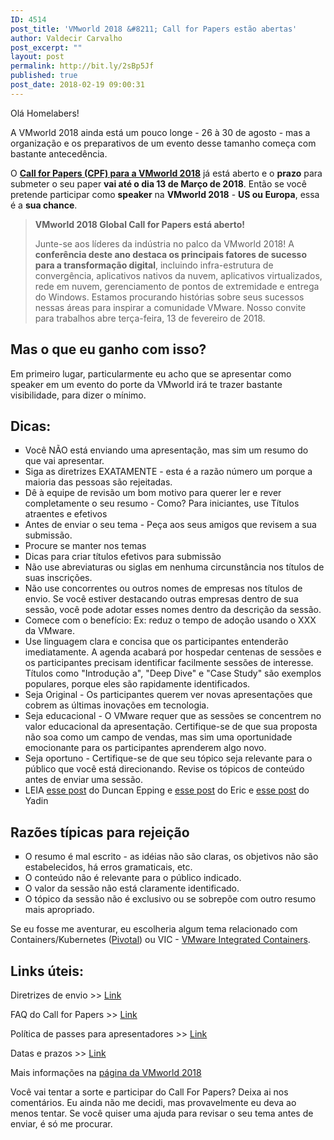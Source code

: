 ```yaml
---
ID: 4514
post_title: 'VMworld 2018 &#8211; Call for Papers estão abertas'
author: Valdecir Carvalho
post_excerpt: ""
layout: post
permalink: http://bit.ly/2sBp5Jf
published: true
post_date: 2018-02-19 09:00:31
---
```

Olá Homelabers!

A VMworld 2018 ainda está um pouco longe - 26 à 30 de agosto - mas a organização e os preparativos de um evento desse tamanho começa com bastante antecedência.

O <a href="https://www.vmworld.com/en/cfp.html" target="_blank" rel="noopener"><strong>Call for Papers (CPF) para a VMworld 2018</strong></a> já está aberto e o <strong>prazo</strong> para submeter o seu paper <strong>vai até o dia 13 de Março de 2018</strong>. Então se você pretende participar como <strong>speaker</strong> na <strong>VMworld 2018</strong> - <strong>US ou Europa</strong>, essa é a <strong>sua chance</strong>.
<blockquote><strong>VMworld 2018 Global Call for Papers está aberto!</strong>

Junte-se aos líderes da indústria no palco da VMworld 2018! A <strong>conferência deste ano destaca os principais fatores de sucesso para a transformação digital</strong>, incluindo infra-estrutura de convergência, aplicativos nativos da nuvem, aplicativos virtualizados, rede em nuvem, gerenciamento de pontos de extremidade e entrega do Windows. Estamos procurando histórias sobre seus sucessos nessas áreas para inspirar a comunidade VMware. Nosso convite para trabalhos abre terça-feira, 13 de fevereiro de 2018.</blockquote>
<h2>Mas o que eu ganho com isso?</h2>
Em primeiro lugar, particularmente eu acho que se apresentar como speaker em um evento do porte da VMworld irá te trazer bastante visibilidade, para dizer o mínimo.
<h2>Dicas:</h2>
<ul style="list-style-type: square;">
 	<li>Você NÃO está enviando uma apresentação, mas sim um resumo do que vai apresentar.</li>
 	<li>Siga as diretrizes EXATAMENTE - esta é a razão número um porque a maioria das pessoas são rejeitadas.</li>
 	<li>Dê à equipe de revisão um bom motivo para querer ler e rever completamente o seu resumo - Como? Para iniciantes, use Títulos atraentes e efetivos</li>
 	<li>Antes de enviar o seu tema - Peça aos seus amigos que revisem a sua submissão.</li>
 	<li>Procure se manter nos temas</li>
 	<li>Dicas para criar títulos efetivos para submissão</li>
 	<li>Não use abreviaturas ou siglas em nenhuma circunstância nos títulos de suas inscrições.</li>
 	<li>Não use concorrentes ou outros nomes de empresas nos títulos de envio. Se você estiver destacando outras empresas dentro de sua sessão, você pode adotar esses nomes dentro da descrição da sessão.</li>
 	<li>Comece com o benefício: Ex: reduz o tempo de adoção usando o XXX da VMware.</li>
 	<li>Use linguagem clara e concisa que os participantes entenderão imediatamente. A agenda acabará por hospedar centenas de sessões e os participantes precisam identificar facilmente sessões de interesse. Títulos como "Introdução a", "Deep Dive" e "Case Study" são exemplos populares, porque eles são rapidamente identificados.</li>
 	<li>Seja Original - Os participantes querem ver novas apresentações que cobrem as últimas inovações em tecnologia.</li>
 	<li>Seja educacional - O VMware requer que as sessões se concentrem no valor educacional da apresentação. Certifique-se de que sua proposta não soa como um campo de vendas, mas sim uma oportunidade emocionante para os participantes aprenderem algo novo.</li>
 	<li>Seja oportuno - Certifique-se de que seu tópico seja relevante para o público que você está direcionando. Revise os tópicos de conteúdo antes de enviar uma sessão.</li>
 	<li>LEIA <a href="http://www.yellow-bricks.com/2018/02/19/vmworld-call-papers-opened-tips/" target="_blank" rel="noopener">esse post</a> do Duncan Epping e <a href="http://vsphere-land.com/news/vmworld-2018-call-for-papers-is-open-heres-how-to-get-people-to-vote-for-and-attend-your-session.html" target="_blank" rel="noopener">esse post</a> do Eric e <a href="https://www.linkedin.com/pulse/vmworld-call-papers-writing-good-abstract-yadin-porter-de-le%C3%B3n/" target="_blank" rel="noopener">esse post</a> do Yadin</li>
</ul>
<h2>Razões típicas para rejeição</h2>
<ul style="list-style-type: square;">
 	<li>O resumo é mal escrito - as idéias não são claras, os objetivos não são estabelecidos, há erros gramaticais, etc.</li>
 	<li>O conteúdo não é relevante para o público indicado.</li>
 	<li>O valor da sessão não está claramente identificado.</li>
 	<li>O tópico da sessão não é exclusivo ou se sobrepõe com outro resumo mais apropriado.</li>
</ul>
Se eu fosse me aventurar, eu escolheria algum tema relacionado com Containers/Kubernetes (<a href="https://cloud.vmware.com/pivotal-container-service" target="_blank" rel="noopener">Pivotal</a>) ou VIC - <a href="https://www.vmware.com/br/products/vsphere/integrated-containers.html" target="_blank" rel="noopener">VMware Integrated Containers</a>.
<h2>Links úteis:</h2>
Diretrizes de envio &gt;&gt; <a href="https://www.vmworld.com/content/dam/digitalmarketing/vmworld/assets/wcm/pdf/vmworld-2018-cfp-submission-guidelines.pdf" target="_blank" rel="noopener">Link</a>

FAQ do Call for Papers &gt;&gt; <a href="https://www.vmworld.com/content/dam/digitalmarketing/vmworld/assets/wcm/pdf/vmworld-2018-cfp-faq.pdf" target="_blank" rel="noopener">Link</a>

Política de passes para apresentadores &gt;&gt; <a href="https://www.vmworld.com/content/dam/digitalmarketing/vmworld/assets/wcm/pdf/vmworld-2018-speaker-pass-policy.pdf" target="_blank" rel="noopener">Link</a>

Datas e prazos &gt;&gt; <a href="https://www.vmworld.com/content/dam/digitalmarketing/vmworld/assets/wcm/pdf/vmworld-2018-cfp-key-content-dates.pdf" target="_blank" rel="noopener">Link</a>

Mais informações na <a href="https://www.vmworld.com/en/cfp.html" target="_blank" rel="noopener">página da VMworld 2018</a>

Você vai tentar a sorte e participar do Call For Papers? Deixa ai nos comentários. Eu ainda não me decidi, mas provavelmente eu deva ao menos tentar. Se você quiser uma ajuda para revisar o seu tema antes de enviar, é só me procurar.